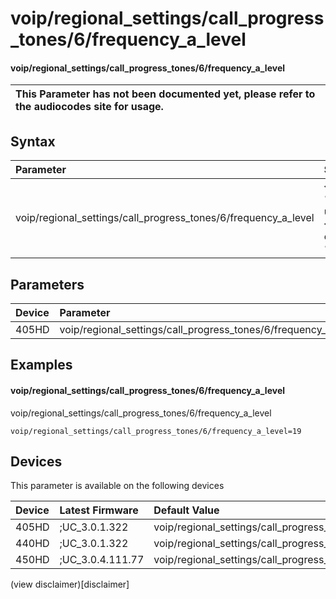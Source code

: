 ﻿---
description: voip/regional_settings/call_progress_tones/6/frequency_a_level
search:
    keywords: ['voip','regional_settings','call_progress_tones','6','frequency_a_level']
---

# voip/regional_settings/call_progress_tones/6/frequency_a_level

#### voip/regional_settings/call_progress_tones/6/frequency_a_level


| This Parameter has not been documented yet, please refer to the audiocodes site for usage.  |
| :--- |

## Syntax
| Parameter | Syntax |
| :--- | :--- |
|voip/regional_settings/call_progress_tones/6/frequency_a_level | {% raw %} undefined {% endraw %} |

## Parameters
|Device|Parameter|value|Description|
|:---|:---|:---|:---|
| 405HD | voip/regional_settings/call_progress_tones/6/frequency_a_level |  |  |

## Examples
#### voip/regional_settings/call_progress_tones/6/frequency_a_level

voip/regional_settings/call_progress_tones/6/frequency_a_level

```
voip/regional_settings/call_progress_tones/6/frequency_a_level=19
```

## Devices
This parameter is available on the following devices

| Device | Latest Firmware | Default Value |
|:---|:---|:---|
| 405HD | ;UC_3.0.1.322 | voip/regional_settings/call_progress_tones/6/frequency_a_level=19 
| 440HD | ;UC_3.0.1.322 | voip/regional_settings/call_progress_tones/6/frequency_a_level=19 
| 450HD | ;UC_3.0.4.111.77 | voip/regional_settings/call_progress_tones/6/frequency_a_level=19 

(view disclaimer)[disclaimer]
